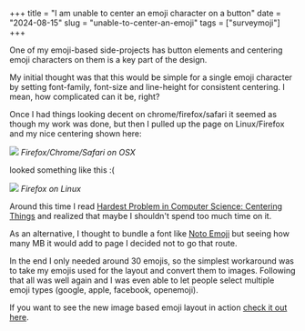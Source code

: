 +++
title = "I am unable to center an emoji character on a button"
date = "2024-08-15"
slug = "unable-to-center-an-emoji"
tags = ["surveymoji"]
+++

One of my emoji-based side-projects has button elements and centering emoji characters on them is a key part of the design.

My initial thought was that this would be simple for a single emoji character by setting font-family, font-size and line-height for consistent centering. 
I mean, how complicated can it be, right?

Once I had things looking decent on chrome/firefox/safari it seemed as though my work was done, but then I pulled up the page on Linux/Firefox and my
nice centering shown here:

![](/img/EmojiOSX.png)
_Firefox/Chrome/Safari on OSX_

looked something like this :(

![](/img/EmojiLinux.png)
_Firefox on Linux_

Around this time I read [Hardest Problem in Computer Science: Centering Things](https://tonsky.me/blog/centering/) and realized that maybe I shouldn't spend too much time on it.

As an alternative, I thought to bundle a font like [Noto Emoji](https://fonts.google.com/noto/specimen/Noto+Emoji) but seeing how many MB it would add to page I decided not to go that route.

In the end I only needed around 30 emojis, so the simplest workaround was to take my emojis used for the layout and convert them to images.
Following that all was well again and I was even able to let people select multiple emoji types (google, apple, facebook, openemoji).

If you want to see the new image based emoji layout in action [check it out here](https://surveymoji.com).
